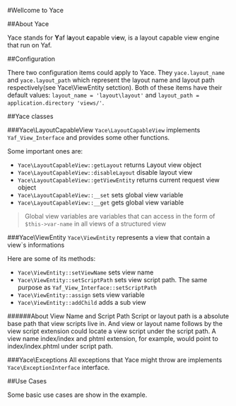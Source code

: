#Wellcome to Yace


##About Yace

Yace stands for **Y**af l**a**yout **c**apable vi**e**w, is a layout capable
view engine that run on Yaf.


##Configuration

There two configuration items could apply to Yace. They
`yace.layout_name` and `yace.layout_path` which represent the layout
name and layout path respectively(see Yace\ViewEntity setction).
Both of these items have their default values: `layout_name =
'layout\layout'` and `layout_path = application.directory 'views/'`.

##Yace classes

###Yace\LayoutCapableView
`Yace\LayoutCapableView` implements `Yaf_View_Interface` and provides some
other functions.

Some important ones are:
* `Yace\LayoutCapableView::getLayout` returns Layout view object
* `Yace\LayoutCapableView::disableLayout` disable layout view
* `Yace\LayoutCapableView::getViewEntity` returns current request view object
* `Yace\LayoutCapableView::__set` sets global view variable
* `Yace\LayoutCapableView::__get` gets global view variable

>Global view variables are variables that can access in the form of
>`$this->var-name` in all views of a structured view

###Yace\ViewEntity
`Yace\ViewEntity` represents a view that contain a view`s informations

Here are some of its methods:
* `Yace\ViewEntity::setViewName` sets view name
* `Yace\ViewEntity::setScriptPath` sets view script path. The same
purpose as `Yaf_View_Interface::setScriptPath`
* `Yace\ViewEntity::assign` sets view variable
* `Yace\ViewEntity::addChild` adds a sub view

######About View Name and Script Path
Script or layout path is a absolute base path that view scripts live
in. And view or layout name follows by the view script extension could
locate a view script under the script path. A view name index/index and
phtml extension, for example, would point to index/index.phtml under script path.

###Yace\Exceptions
All exceptions that Yace might throw are implements
`Yace\ExceptionInterface` interface.

##Use Cases

Some basic use cases are show in the example.
